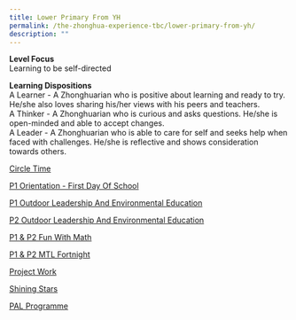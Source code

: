 ```yaml
---
title: Lower Primary From YH
permalink: /the-zhonghua-experience-tbc/lower-primary-from-yh/
description: ""
---
```

**Level Focus**
<br>Learning to be self-directed

**Learning Dispositions**
<br>A Learner - A Zhonghuarian who is positive about learning and ready to try. He/she also loves sharing his/her views with his peers and teachers.
<br>A Thinker - A Zhonghuarian who is curious and asks questions. He/she is open-minded and able to accept changes.
<br>A Leader - A Zhonghuarian who is able to care for self and seeks help when faced with challenges. He/she is reflective and shows consideration towards others.


[Circle Time](/list-of-zps-exp-for-lower-pri/circle-time/) 

[P1 Orientation - First Day Of School](/list-of-zps-exp-for-lower-pri/p1-orientation-first-day-of-school/)

[P1 Outdoor Leadership And Environmental Education](/list-of-zps-exp-for-lower-pri/p1-outdoor-leadership-and-environmental-education/)

[P2 Outdoor Leadership And Environmental Education](/list-of-zps-exp-for-lower-pri/p2-outdoor-leadership-and-environmental-education/)

[P1 &amp; P2 Fun With Math](/list-of-zps-exp-for-lower-pri/p1-p2-fun-with-math/)

[P1 &amp; P2 MTL Fortnight](/list-of-zps-exp-for-lower-pri/p1-p2-mtl-fortnight/)

[Project Work](/list-of-zps-exp-for-lower-pri/project-work/)

[Shining Stars](/list-of-zps-exp-for-lower-pri/shining-stars/)

[PAL Programme](/list-of-zps-exp-for-lower-pri/pal-programme/)